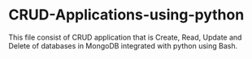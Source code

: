 # CRUD-Applications-using-python
This file consist of CRUD application that is Create, Read, Update and Delete of databases in MongoDB integrated with python using Bash.
